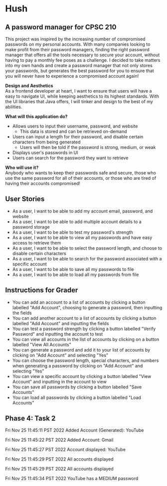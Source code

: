 # Hush
## A password manager for CPSC 210

This project was inspired by the increasing number of compromised passwords on my personal accounts. With many 
companies looking to make profit from their password managers, finding the right password manager that offers all the
tools necessary to secure your account, without having to pay a monthly fee poses as a challenge. I decided to take 
matters into my own hands and create a password manager that not only stores your passwords, but generates the best 
password for you to ensure that you will never have to experience a compromised account again!

**Design and Aesthetics**<br>
As a frontend developer at heart, I want to ensure that users will have a easy to navigate UI, while keeping aesthetics 
to its highest standards. With the UI libraries that Java offers, I will tinker and design to the best of my abilities.

**What will this application do?**
- Allows users to input their username, password, and website
  - This data is stored and can be retrieved on-demand
- Users can input a length for their password, and disable certain characters from 
    being generated
  - Users will then be told if the password is strong, medium, or weak
- Displays user's passwords in UI
- Users can search for the password they want to retrieve

**Who will use it?**<br/>
Anybody who wants to keep their passwords safe and secure, those who use the same password for all of their accounts,
or those who are tired of having their accounts compromised!

## User Stories
- As a user, I want to be able to add my account email, password, and website
- As a user, I want to be able to add multiple account details to a password storage
- As a user, I want to be able to test my password's strength
- As a user, I want to be able to view all my passwords and have easy access to retrieve them
- As a user, I want to be able to select the password length, and choose to disable certain characters
- As a user, I want to be able to search for the password associated with a specific account
- As a user, I want to be able to save all my passwords to file
- As a user, I want to be able to load all my passwords from file

## Instructions for Grader
- You can add an account to a list of accounts by clicking a button labelled "Add Account", choosing to generate a 
password, then inputting the fields
- You can add another account to a list of accounts by clicking a button labelled "Add Account" and inputting the fields
- You can test a password strength by clicking a button labelled "Verify Password" and inputting the account to test
- You can view all accounts in the list of accounts by clicking on a button labelled "View All Accounts"
- You can generate a password and add it to your list of accounts by clicking on "Add Account" and selecting "Yes"
- You can choose the password length, special characters, and numbers when generating a password by clicking on 
"Add Account" and selecting "Yes"
- You can view a specific account by clicking a button labelled "View Account" and inputting in the account to view
- You can save all passwords by clicking a button labelled "Save Accounts"
- You can load all passwords by clicking a button labelled "Load Accounts"

## Phase 4: Task 2
Fri Nov 25 11:45:11 PST 2022
Added Account (Generated): YouTube

Fri Nov 25 11:45:22 PST 2022
Added Account: Gmail

Fri Nov 25 11:45:27 PST 2022
Account displayed: YouTube

Fri Nov 25 11:45:29 PST 2022
All accounts displayed

Fri Nov 25 11:45:29 PST 2022
All accounts displayed

Fri Nov 25 11:45:34 PST 2022
YouTube has a MEDIUM password